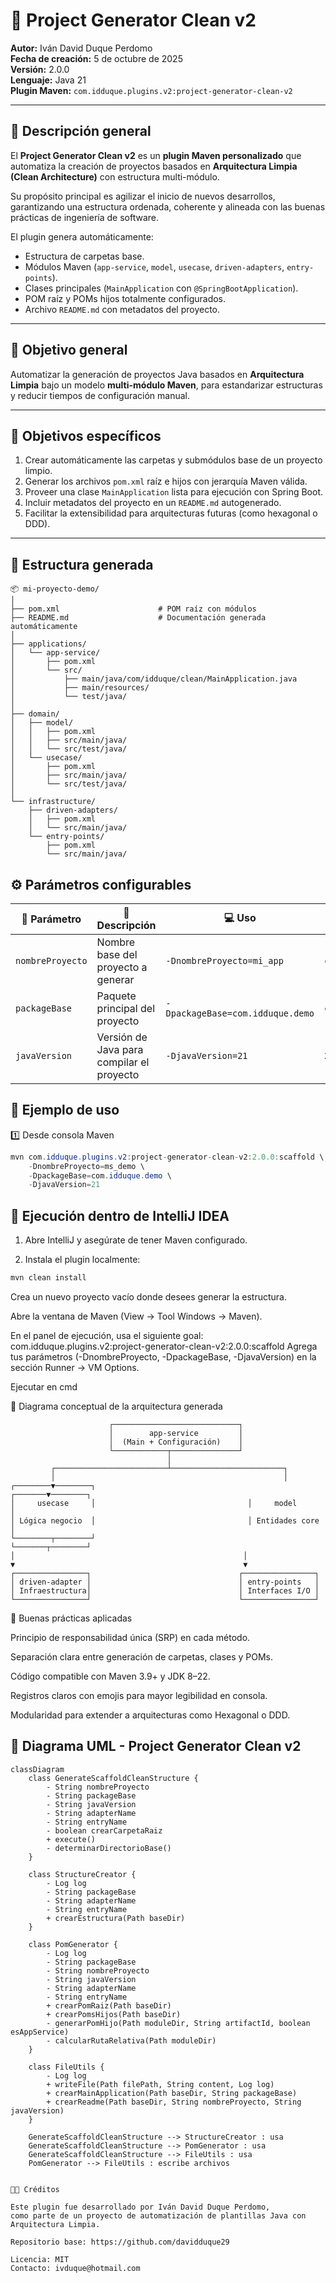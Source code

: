 # 🧱 Project Generator Clean v2

**Autor:** Iván David Duque Perdomo  
**Fecha de creación:** 5 de octubre de 2025  
**Versión:** 2.0.0  
**Lenguaje:** Java 21  
**Plugin Maven:** `com.idduque.plugins.v2:project-generator-clean-v2`

---

## 🚀 Descripción general

El **Project Generator Clean v2** es un **plugin Maven personalizado** que automatiza la creación de proyectos basados en **Arquitectura Limpia (Clean Architecture)** con estructura multi-módulo.

Su propósito principal es agilizar el inicio de nuevos desarrollos, garantizando una estructura ordenada, coherente y alineada con las buenas prácticas de ingeniería de software.

El plugin genera automáticamente:
- Estructura de carpetas base.
- Módulos Maven (`app-service`, `model`, `usecase`, `driven-adapters`, `entry-points`).
- Clases principales (`MainApplication` con `@SpringBootApplication`).
- POM raíz y POMs hijos totalmente configurados.
- Archivo `README.md` con metadatos del proyecto.

---

## 🎯 Objetivo general

Automatizar la generación de proyectos Java basados en **Arquitectura Limpia** bajo un modelo **multi-módulo Maven**, para estandarizar estructuras y reducir tiempos de configuración manual.

---

## 🎯 Objetivos específicos

1. Crear automáticamente las carpetas y submódulos base de un proyecto limpio.
2. Generar los archivos `pom.xml` raíz e hijos con jerarquía Maven válida.
3. Proveer una clase `MainApplication` lista para ejecución con Spring Boot.
4. Incluir metadatos del proyecto en un `README.md` autogenerado.
5. Facilitar la extensibilidad para arquitecturas futuras (como hexagonal o DDD).

---

## 🧩 Estructura generada

``` 
📦 mi-proyecto-demo/
│
├── pom.xml                      # POM raíz con módulos
├── README.md                    # Documentación generada automáticamente
│
├── applications/
│   └── app-service/
│       ├── pom.xml
│       └── src/
│           ├── main/java/com/idduque/clean/MainApplication.java
│           ├── main/resources/
│           └── test/java/
│
├── domain/
│   ├── model/
│   │   ├── pom.xml
│   │   ├── src/main/java/
│   │   └── src/test/java/
│   └── usecase/
│       ├── pom.xml
│       ├── src/main/java/
│       └── src/test/java/
│
└── infrastructure/
    ├── driven-adapters/
    │   ├── pom.xml
    │   └── src/main/java/
    └── entry-points/
        ├── pom.xml
        └── src/main/java/
```
## ⚙️ Parámetros configurables

| 🧩 Parámetro     | 📝 Descripción                                  | 💻 Uso                                   | 🔧 Valor por defecto       |
|------------------|-------------------------------------------------|------------------------------------------|-----------------------------|
| `nombreProyecto` | Nombre base del proyecto a generar              | `-DnombreProyecto=mi_app`                | `clean-app`                 |
| `packageBase`    | Paquete principal del proyecto                  | `-DpackageBase=com.idduque.demo`         | `com.idduque.clean`         |
| `javaVersion`    | Versión de Java para compilar el proyecto       | `-DjavaVersion=21`                      | `21`                        |

## 🧭 Ejemplo de uso
1️⃣ Desde consola Maven
```java
mvn com.idduque.plugins.v2:project-generator-clean-v2:2.0.0:scaffold \
    -DnombreProyecto=ms_demo \
    -DpackageBase=com.idduque.demo \
    -DjavaVersion=21

```
## 🧰 Ejecución dentro de IntelliJ IDEA
1. Abre IntelliJ y asegúrate de tener Maven configurado.

2. Instala el plugin localmente:
```java
mvn clean install
```
Crea un nuevo proyecto vacío donde desees generar la estructura.

Abre la ventana de Maven (View → Tool Windows → Maven).

En el panel de ejecución, usa el siguiente goal:
com.idduque.plugins.v2:project-generator-clean-v2:2.0.0:scaffold
Agrega tus parámetros (-DnombreProyecto, -DpackageBase, -DjavaVersion) en la sección Runner → VM Options.

Ejecutar en cmd



🧩 Diagrama conceptual de la arquitectura generada
``` 
                      ┌────────────────────────────┐
                      │        app-service         │
                      │  (Main + Configuración)    │
                      └────────────┬───────────────┘
                                   │
         ┌─────────────────────────┴─────────────────────────┐
         │                                                   │
┌────────▼────────┐                                  ┌───────▼────────┐
│     usecase     │                                  │     model      │
│ Lógica negocio  │                                  │ Entidades core │
└────────┬────────┘                                  └───────┬────────┘
│                                                   │
▼                                                   ▼
┌────────────────┐                                 ┌────────────────┐
│ driven-adapter │                                 │ entry-points   │
│ Infraestructura│                                 │ Interfaces I/O │
└────────────────┘                                 └────────────────┘
```

🧱 Buenas prácticas aplicadas

Principio de responsabilidad única (SRP) en cada método.

Separación clara entre generación de carpetas, clases y POMs.

Código compatible con Maven 3.9+ y JDK 8–22.

Registros claros con emojis para mayor legibilidad en consola.

Modularidad para extender a arquitecturas como Hexagonal o DDD.

## 🧩 Diagrama UML - Project Generator Clean v2

```mermaid
classDiagram
    class GenerateScaffoldCleanStructure {
        - String nombreProyecto
        - String packageBase
        - String javaVersion
        - String adapterName
        - String entryName
        - boolean crearCarpetaRaiz
        + execute()
        - determinarDirectorioBase()
    }

    class StructureCreator {
        - Log log
        - String packageBase
        - String adapterName
        - String entryName
        + crearEstructura(Path baseDir)
    }

    class PomGenerator {
        - Log log
        - String packageBase
        - String nombreProyecto
        - String javaVersion
        - String adapterName
        - String entryName
        + crearPomRaiz(Path baseDir)
        + crearPomsHijos(Path baseDir)
        - generarPomHijo(Path moduleDir, String artifactId, boolean esAppService)
        - calcularRutaRelativa(Path moduleDir)
    }

    class FileUtils {
        - Log log
        + writeFile(Path filePath, String content, Log log)
        + crearMainApplication(Path baseDir, String packageBase)
        + crearReadme(Path baseDir, String nombreProyecto, String javaVersion)
    }

    GenerateScaffoldCleanStructure --> StructureCreator : usa
    GenerateScaffoldCleanStructure --> PomGenerator : usa
    GenerateScaffoldCleanStructure --> FileUtils : usa
    PomGenerator --> FileUtils : escribe archivos


👨‍💻 Créditos

Este plugin fue desarrollado por Iván David Duque Perdomo,
como parte de un proyecto de automatización de plantillas Java con Arquitectura Limpia.

Repositorio base: https://github.com/davidduque29

Licencia: MIT
Contacto: ivduque@hotmail.com